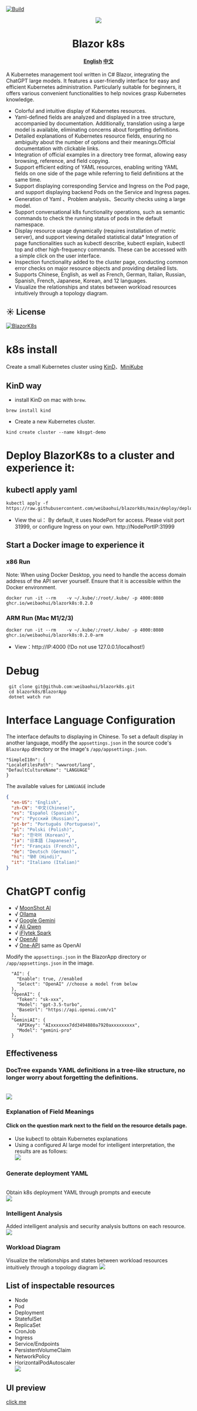 [![Build](https://github.com/weibaohui/blazork8s/actions/workflows/BlazorApp.yml/badge.svg)](https://github.com/weibaohui/blazork8s/actions/workflows/server.yml)


<p align="center">
  <a href="https://github.com/weibaohui/blazork8s">
    <img src="/BlazorApp/wwwroot/pro_icon.svg">
  </a>
  <h1 align="center"> Blazor k8s </h1>
  <h4 align="center"> 
   <a href="https://github.com/weibaohui/blazork8s/blob/main/Readme.md">English</a>
    <a href="https://gitee.com/weibaohui/blazork8s/blob/main/Readme_cn.md">中文</a>
 </h4>
</p>
A Kubernetes management tool written in C# Blazor, integrating the ChatGPT large models. 
It features a user-friendly interface for easy and efficient Kubernetes administration. 
Particularly suitable for beginners, it offers various convenient functionalities to help novices grasp Kubernetes knowledge.


* Colorful and intuitive display of Kubernetes resources.
* Yaml-defined fields are analyzed and displayed in a tree structure, accompanied by documentation. Additionally, translation using a large model is available, eliminating concerns about forgetting definitions.
* Detailed explanations of Kubernetes resource fields, ensuring no ambiguity about the number of options and their meanings.Official documentation with clickable links.
* Integration of official examples in a directory tree format, allowing easy browsing, reference, and field copying.
* Support efficient editing of YAML resources, enabling writing YAML fields on one side of the page while referring to field definitions at the same time.
* Support displaying corresponding Service and Ingress on the Pod page, and support displaying backend Pods on the Service and Ingress pages.
* Generation of Yaml 、Problem analysis、Security checks using a large model.
* Support conversational k8s functionality operations, such as semantic commands to check the running status of pods in the default namespace.
* Display resource usage dynamically (requires installation of metric server), and support viewing detailed statistical data* Integration of page functionalities such as kubectl describe, kubectl explain, kubectl top and other high-frequency commands. These can be accessed with a simple click on the user interface.
* Inspection functionality added to the cluster page, conducting common error checks on major resource objects and providing detailed lists.
* Supports Chinese, English, as well as French, German, Italian, Russian, Spanish, French, Japanese, Korean, and 12  languages.
* Visualize the relationships and states between workload resources intuitively through a topology diagram.

## ☀️ License

[![BlazorK8s](https://img.shields.io/badge/License-MIT-blue?style=flat-square)](https://github.com/weibaohui/blazork8s/blob/master/LICENSE)

# k8s install

Create a small Kubernetes cluster using [KinD](https://kind.sigs.k8s.io/docs/user/quick-start/)、[MiniKube](https://minikube.sigs.k8s.io/docs/start/)

## KinD way

* install KinD on mac with `brew`.
```
brew install kind
```

* Create a new Kubernetes cluster. 

```
kind create cluster --name k8sgpt-demo
```

#  Deploy BlazorK8s to a cluster and experience it:

## kubectl apply yaml

```docker
kubectl apply -f https://raw.githubusercontent.com/weibaohui/blazork8s/main/deploy/deployment.yaml
```

* View the ui：
  By default, it uses NodePort for access. Please visit port 31999, or configure Ingress on your own.
  http://NodePortIP:31999

## Start a Docker image to experience it
### x86 Run
Note: When using Docker Desktop, you need to handle the access domain address of the API server yourself. Ensure that it is accessible within the Docker environment.
```docker
docker run -it --rm    -v ~/.kube/:/root/.kube/ -p 4000:8080 ghcr.io/weibaohui/blazork8s:0.2.0
```
### ARM Run (Mac M1/2/3)
```docker
docker run -it --rm    -v ~/.kube/:/root/.kube/ -p 4000:8080 ghcr.io/weibaohui/blazork8s:0.2.0-arm
```

* View：http://IP:4000 (!Do not use 127.0.0.1/localhost!)

# Debug

```
 git clone git@github.com:weibaohui/blazork8s.git
 cd blazork8s/BlazorApp
 dotnet watch run
```
# Interface Language Configuration
The interface defaults to displaying in Chinese. To set a default display in another language, modify the `appsettings.json` in the source code's `BlazorApp` directory or the image's `/app/appsettings.json`.
```
"SimpleI18n": {
"LocaleFilesPath": "wwwroot/lang",
"DefaultCultureName": "LANGUAGE"
}
```
The available values for `LANGUAGE` include
```json
{
  "en-US": "English",
  "zh-CN": "中文(Chinese)",
  "es": "Español (Spanish)",
  "ru": "Русский (Russian)",
  "pt-br": "Português (Portuguese)",
  "pl": "Polski (Polish)",
  "ko": "한국어 (Korean)",
  "ja": "日本語 (Japanese)",
  "fr": "Français (French)",
  "de": "Deutsch (German)",
  "hi": "हिंदी (Hindi)",
  "it": "Italiano (Italian)"
}
```
# ChatGPT config 

* √ [MoonShot AI](https://kimi.moonshot.cn/)
* √ [Ollama](https://ollama.com/)
* √ [Google Gemini](https://gemini.google.com/)
* √ [Ali Qwen](https://tongyi.aliyun.com/qianwen/)
* √ [iFlytek Spark](https://xinghuo.xfyun.cn/spark)
* √ [OpenAI](https://openai.com/)
* √ [One-API](https://github.com/songquanpeng/one-api) same as OpenAI 

Modify the `appsettings.json` in the BlazorApp directory or `/app/appsettings.json`  in the image.

```
  "AI": {
    "Enable": true, //enabled
    "Select": "OpenAI" //choose a model from below
  },
  "OpenAI": {
    "Token": "sk-xxx",
    "Model": "gpt-3.5-turbo",
    "BaseUrl": "https://api.openai.com/v1"
  },
  "GeminiAI": {
    "APIKey": "AIxxxxxxx7dd3494880a7920axxxxxxxxx",
    "Model": "gemini-pro"
  }
```

## Effectiveness

### DocTree expands YAML definitions in a tree-like structure, no longer worry about forgetting the definitions.

<br>
  <img src="/docs/img/doc-tree.gif">
  <br>

### Explanation of Field Meanings

#### Click on the question mark next to the field on the resource details page.

* Use kubectl to obtain Kubernetes explanations
* Using a configured AI large model for intelligent interpretation, the results are as follows:
  <br>
  <img src="/docs/img/kubectl-explain.gif">
  <br>

### Generate deployment YAML

<br>
Obtain k8s deployment YAML through prompts and execute <br>
<img src="/docs/img/gpt-deploy.gif">
<br>

### Intelligent Analysis

Added intelligent analysis and security analysis buttons on each resource.
<br>
<img src="/docs/img/POD-analyze.gif">
<br>

### Workload Diagram
Visualize the relationships and states between workload resources intuitively through a topology diagram
<img src="/docs/img/deploy-diagram.jpg">
<br>

## List of inspectable resources

* Node
* Pod
* Deployment
* StatefulSet
* ReplicaSet
* CronJob
* Ingress
* Service/Endpoints
* PersistentVolumeClaim
* NetworkPolicy
* HorizontalPodAutoscaler
  <br>
  <img src="/docs/img/cluster-inspection.png">
  <br>

## UI preview

[click me](docs/ui.md)
